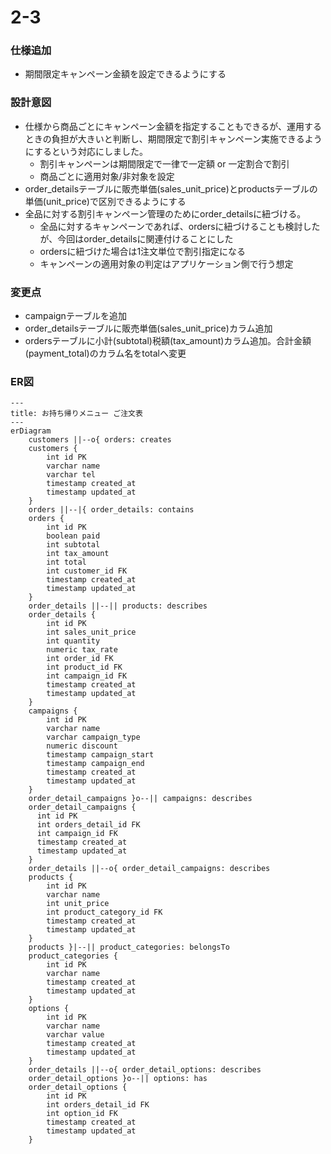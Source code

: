 # 2-3

### 仕様追加
- 期間限定キャンペーン金額を設定できるようにする

### 設計意図
- 仕様から商品ごとにキャンペーン金額を指定することもできるが、運用するときの負担が大きいと判断し、期間限定で割引キャンペーン実施できるようにするという対応にしました。
  - 割引キャンペーンは期間限定で一律で一定額 or 一定割合で割引
  - 商品ごとに適用対象/非対象を設定
- order_detailsテーブルに販売単価(sales_unit_price)とproductsテーブルの単価(unit_price)で区別できるようにする
- 全品に対する割引キャンペーン管理のためにorder_detailsに紐づける。
  - 全品に対するキャンペーンであれば、ordersに紐づけることも検討したが、今回はorder_detailsに関連付けることにした
  - ordersに紐づけた場合は1注文単位で割引指定になる
  - キャンペーンの適用対象の判定はアプリケーション側で行う想定

### 変更点
- campaignテーブルを追加
- order_detailsテーブルに販売単価(sales_unit_price)カラム追加
- ordersテーブルに小計(subtotal)税額(tax_amount)カラム追加。合計金額(payment_total)のカラム名をtotalへ変更

### ER図

```mermaid
---
title: お持ち帰りメニュー ご注文表
---
erDiagram
    customers ||--o{ orders: creates
    customers {
        int id PK
        varchar name
        varchar tel
        timestamp created_at
        timestamp updated_at
    }
    orders ||--|{ order_details: contains
    orders {
        int id PK
        boolean paid
        int subtotal
        int tax_amount
        int total
        int customer_id FK
        timestamp created_at
        timestamp updated_at
    }
    order_details ||--|| products: describes
    order_details {
        int id PK
        int sales_unit_price
        int quantity
        numeric tax_rate
        int order_id FK
        int product_id FK
        int campaign_id FK
        timestamp created_at
        timestamp updated_at
    }
    campaigns {
        int id PK
        varchar name
        varchar campaign_type
        numeric discount
        timestamp campaign_start
        timestamp campaign_end
        timestamp created_at
        timestamp updated_at
    }
    order_detail_campaigns }o--|| campaigns: describes
    order_detail_campaigns {
      int id PK
      int orders_detail_id FK
      int campaign_id FK
      timestamp created_at
      timestamp updated_at
    }
    order_details ||--o{ order_detail_campaigns: describes
    products {
        int id PK
        varchar name
        int unit_price
        int product_category_id FK
        timestamp created_at
        timestamp updated_at
    }
    products }|--|| product_categories: belongsTo
    product_categories {
        int id PK
        varchar name
        timestamp created_at
        timestamp updated_at
    }
    options {
        int id PK
        varchar name
        varchar value
        timestamp created_at
        timestamp updated_at
    }
    order_details ||--o{ order_detail_options: describes
    order_detail_options }o--|| options: has
    order_detail_options {
        int id PK
        int orders_detail_id FK
        int option_id FK
        timestamp created_at
        timestamp updated_at
    }
```

